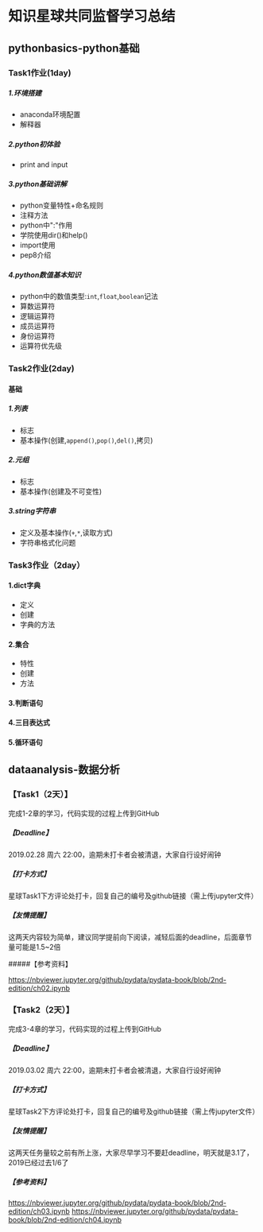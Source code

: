 # 知识星球共同监督学习总结
## pythonbasics-python基础
### Task1作业(1day)
##### 1.环境搭建
* anaconda环境配置
* 解释器

##### 2.python初体验
* print and input

##### 3.python基础讲解
* python变量特性+命名规则
* 注释方法
* python中":"作用
* 学院使用dir()和help()
* import使用
* pep8介绍

##### 4.python数值基本知识
* python中的数值类型:`int`,`float`,`boolean`记法
* 算数运算符
* 逻辑运算符
* 成员运算符
* 身份运算符
* 运算符优先级

### Task2作业(2day)
#### 基础
##### 1.列表
* 标志
* 基本操作(创建,`append()`,`pop()`,`del()`,拷贝)
##### 2.元组
* 标志
* 基本操作(创建及不可变性)
##### 3.string字符串
* 定义及基本操作(`+`,`*`,读取方式)
* 字符串格式化问题

### Task3作业（2day）
#### 1.dict字典
* 定义
* 创建
* 字典的方法

#### 2.集合
* 特性
* 创建
* 方法

#### 3.判断语句

#### 4.三目表达式

#### 5.循环语句

## dataanalysis-数据分析
### 【Task1（2天）】

完成1-2章的学习，代码实现的过程上传到GitHub

##### 【Deadline】

2019.02.28 周六 22:00，逾期未打卡者会被清退，大家自行设好闹钟

##### 【打卡方式】

星球Task1下方评论处打卡，回复自己的编号及github链接（需上传jupyter文件）

##### 【友情提醒】

这两天内容较为简单，建议同学提前向下阅读，减轻后面的deadline，后面章节量可能是1.5~2倍

#####【参考资料】

https://nbviewer.jupyter.org/github/pydata/pydata-book/blob/2nd-edition/ch02.ipynb

### 【Task2（2天）】

完成3-4章的学习，代码实现的过程上传到GitHub

##### 【Deadline】

2019.03.02 周六 22:00，逾期未打卡者会被清退，大家自行设好闹钟

##### 【打卡方式】

星球Task2下方评论处打卡，回复自己的编号及github链接（需上传jupyter文件） 

##### 【友情提醒】

这两天任务量较之前有所上涨，大家尽早学习不要赶deadline，明天就是3.1了，2019已经过去1/6了

##### 【参考资料】

https://nbviewer.jupyter.org/github/pydata/pydata-book/blob/2nd-edition/ch03.ipynb
https://nbviewer.jupyter.org/github/pydata/pydata-book/blob/2nd-edition/ch04.ipynb